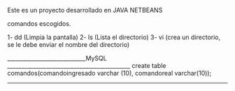 Este es un proyecto desarrollado en JAVA NETBEANS

comandos escogidos.

1- dd (Limpia la pantalla)
2- ls (Lista el directorio)
3- vi (crea un directorio, se le debe enviar el nombre del directorio)

____________________________MySQL ____________________________________________
create table comandos(comandoingresado varchar (10), comandoreal varchar(10));
______________________________________________________________________________


